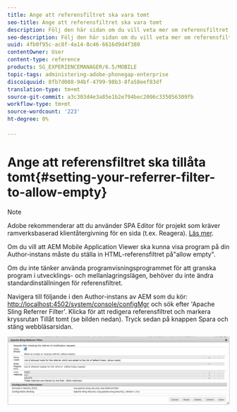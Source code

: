 ```yaml
---
title: Ange att referensfiltret ska vara tomt
seo-title: Ange att referensfiltret ska vara tomt
description: Följ den här sidan om du vill veta mer om referensfiltret. Om du vill att AEM Mobile Application Viewer ska kunna visa program på din Author-instans måste du ställa in HTML-referensfiltret på"allow empty".
seo-description: Följ den här sidan om du vill veta mer om referensfiltret. Om du vill att AEM Mobile Application Viewer ska kunna visa program på din Author-instans måste du ställa in HTML-referensfiltret på"allow empty".
uuid: 4fb0f95c-ac8f-4a14-8c46-6616d9d4f380
contentOwner: User
content-type: reference
products: SG_EXPERIENCEMANAGER/6.5/MOBILE
topic-tags: administering-adobe-phonegap-enterprise
discoiquuid: 8fb7d088-94bf-4799-98b3-8fa58eef83df
translation-type: tm+mt
source-git-commit: a3c303d4e3a85e1b2e794bec2006c335056309fb
workflow-type: tm+mt
source-wordcount: '223'
ht-degree: 0%

---
```



# Ange att referensfiltret ska tillåta tomt{#setting-your-referrer-filter-to-allow-empty}

>[!NOTE]
>
>Adobe rekommenderar att du använder SPA Editor för projekt som kräver ramverksbaserad klientåtergivning för en sida (t.ex. Reagera). [Läs mer](/help/sites-developing/spa-overview.md).

Om du vill att AEM Mobile Application Viewer ska kunna visa program på din Author-instans måste du ställa in HTML-referensfiltret på&quot;allow empty&quot;.

Om du inte tänker använda programvisningsprogrammet för att granska program i utvecklings- och mellanlagringslägen, behöver du inte ändra standardinställningen för referensfiltret.

Navigera till följande i den Author-instans av AEM som du kör: [http://localhost:4502/system/console/configMgr](http://localhost:4502/system/console/configMgr) och sök efter &#39;Apache Sling Referrer Filter&#39;. Klicka för att redigera referensfiltret och markera kryssrutan Tillåt tomt (se bilden nedan). Tryck sedan på knappen Spara och stäng webbläsarsidan.

![Inställningar för referensfilter](assets/chlimage_1-106.png)

